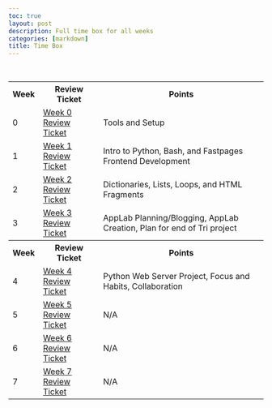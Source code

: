 ```yaml
---
toc: true
layout: post
description: Full time box for all weeks
categories: [markdown]
title: Time Box
---
```

<table>
    <tr>
        <th>Week</th>
        <th>Review Ticket</th>
        <th>Points</th>
    </tr>
    <tr>
        <td>0</td>
        <td><a href="https://aidenhuynh.github.io/CS_Swag/markdown/2022/09/03/Week_0_Hacks.html">Week 0 Review Ticket</a></td>
        <td>Tools and Setup</td>
    </tr>
    <tr>
        <td>1</td>
        <td><a href="https://aidenhuynh.github.io/CS_Swag/markdown/2022/09/04/Week_1_Hacks.html">Week 1 Review Ticket</a></td>
        <td>Intro to Python, Bash, and Fastpages Frontend Development</td>
    </tr>
    <tr>
    <td>2</td>
    <td><a href="https://aidenhuynh.github.io/CS_Swag/markdown/2022/09/05/Week_2_Review_Ticket.html">Week 2 Review Ticket</a></td>
    <td>Dictionaries, Lists, Loops, and HTML Fragments</td>
    </tr>
    <tr>
        <td>3</td>
        <td><a href="https://aidenhuynh.github.io/CS_Swag/markdown/2022/09/10/Week_3_Review_Ticket.html">Week 3 Review Ticket</a></td>
        <td>AppLab Planning/Blogging, AppLab Creation, Plan for end of Tri project</td>
    </tr>
    <tr>
        <th>Week</th>
        <th>Review Ticket</th>
        <th>Points</th>
    </tr>
    <tr>
        <td>4</td>
        <td><a href="https://aidenhuynh.github.io/CS_Swag/markdown/2022/09/18/Week_4_Review_Ticket.html">Week 4 Review Ticket</a></td>
        <td>Python Web Server Project, Focus and Habits, Collaboration</td>
    </tr>
    <tr>
        <td>5</td>
        <td><a href="">Week 5 Review Ticket</a></td>
        <td>N/A</td>
    </tr>
    <tr>
        <td>6</td>
        <td><a href="">Week 6 Review Ticket</a></td>
        <td>N/A</td>
    </tr>
    <tr>
        <td>7</td>
        <td><a href="">Week 7 Review Ticket</a></td>
        <td>N/A</td>
    </tr>
    <br>
</table>